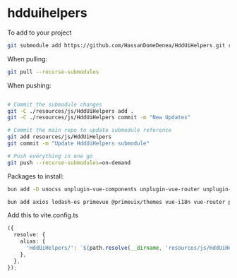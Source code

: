 # hdduihelpers

To add to your project

```bash
git submodule add https://github.com/HassanDomeDenea/HddUiHelpers.git resources/js/HddUiHelpers
```

When pulling:

```bash
git pull --recurse-submodules
```

When pushing:

```bash

# Commit the submodule changes
git -C ./resources/js/HddUiHelpers add .
git -C ./resources/js/HddUiHelpers commit -m "New Updates"

# Commit the main repo to update submodule reference
git add resources/js/HddUiHelpers
git commit -m "Update HddUiHelpers submodule"

# Push everything in one go
git push --recurse-submodules=on-demand
```

Packages to install:

```bash
bun add -D unocss unplugin-vue-components unplugin-vue-router unplugin-auto-import unplugin-vue-components unocss @unhead/vue unplugin-vue-markdown @primevue/auto-import-resolver @intlify/unplugin-vue-i18n @types/lodash-es  vue-component-type-helpers @types/jsonpath @types/sortablejs @types/downloadjs
```

```bash
bun add axios lodash-es primevue @primeuix/themes vue-i18n vue-router pinia moment lodash-es nprogress @vueuse/components @vueuse/core jsonpath sortablejs @vueuse/integrations downloadjs
```

Add this to vite.config.ts

```ts
({
  resolve: {
    alias: {
      'HddUiHelpers/': `${path.resolve(__dirname, 'resources/js/HddUiHelpers')}/`,
    },
  },
});
```
